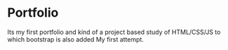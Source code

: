 # Portfolio
Its my first portfolio and kind of a project based study of HTML/CSS/JS to which bootstrap is also added
My first attempt.
